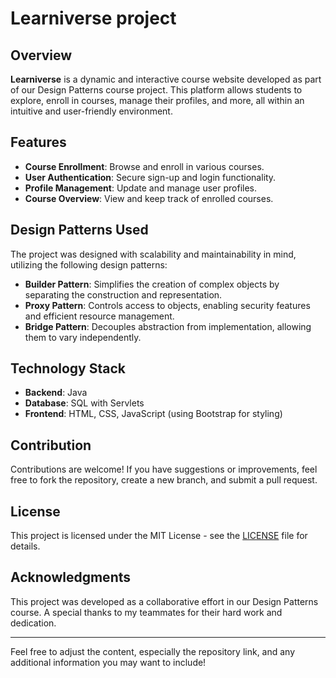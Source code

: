  # Learniverse project

## Overview

**Learniverse** is a dynamic and interactive course website developed as part of our Design Patterns course project. This platform allows students to explore, enroll in courses, manage their profiles, and more, all within an intuitive and user-friendly environment.

## Features

- **Course Enrollment**: Browse and enroll in various courses.
- **User Authentication**: Secure sign-up and login functionality.
- **Profile Management**: Update and manage user profiles.
- **Course Overview**: View and keep track of enrolled courses.

## Design Patterns Used

The project was designed with scalability and maintainability in mind, utilizing the following design patterns:

- **Builder Pattern**: Simplifies the creation of complex objects by separating the construction and representation.
- **Proxy Pattern**: Controls access to objects, enabling security features and efficient resource management.
- **Bridge Pattern**: Decouples abstraction from implementation, allowing them to vary independently.

## Technology Stack

- **Backend**: Java
- **Database**: SQL with Servlets
- **Frontend**: HTML, CSS, JavaScript (using Bootstrap for styling)


## Contribution

Contributions are welcome! If you have suggestions or improvements, feel free to fork the repository, create a new branch, and submit a pull request.

## License

This project is licensed under the MIT License - see the [LICENSE](LICENSE) file for details.

## Acknowledgments

This project was developed as a collaborative effort in our Design Patterns course. A special thanks to my teammates for their hard work and dedication.

---

Feel free to adjust the content, especially the repository link, and any additional information you may want to include!
